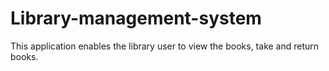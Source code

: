 Library-management-system
=========================

This application enables the library user to view the books, take and return books.
